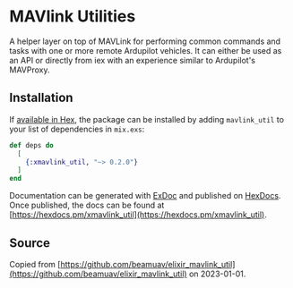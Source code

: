 # MAVlink Utilities

A helper layer on top of MAVLink for performing common commands and tasks with one or more remote Ardupilot
vehicles. It can either be used as an API or directly from iex with an experience similar to Ardupilot's MAVProxy.

## Installation

If [available in Hex](https://hex.pm/docs/publish), the package can be installed
by adding `mavlink_util` to your list of dependencies in `mix.exs`:

```elixir
def deps do
  [
    {:xmavlink_util, "~> 0.2.0"}
  ]
end
```

Documentation can be generated with [ExDoc](https://github.com/elixir-lang/ex_doc)
and published on [HexDocs](https://hexdocs.pm). Once published, the docs can
be found at [https://hexdocs.pm/xmavlink_util](https://hexdocs.pm/xmavlink_util).

## Source

Copied from [https://github.com/beamuav/elixir_mavlink_util](https://github.com/beamuav/elixir_mavlink_util) on 2023-01-01.
